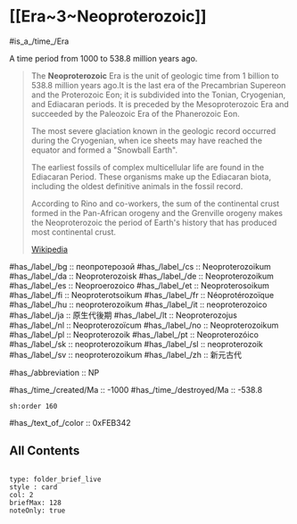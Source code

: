 # [[Era~3~Neoproterozoic]] 

#is_a_/time_/Era 

A time period from 1000 to 538.8 million years ago. 

> The **Neoproterozoic** Era is the unit of geologic time from 1 billion to 538.8 million years ago.It is the last era of the Precambrian Supereon and the Proterozoic Eon; it is subdivided into the Tonian, Cryogenian, and Ediacaran periods. It is preceded by the Mesoproterozoic Era and succeeded by the Paleozoic Era of the Phanerozoic Eon.
>
> The most severe glaciation known in the geologic record occurred during the Cryogenian, when ice sheets may have reached the equator and formed a "Snowball Earth".
>
> The earliest fossils of complex  multicellular life are found in the Ediacaran  Period. These organisms make up the Ediacaran biota, including the oldest definitive  animals in the fossil record.
>
> According to Rino and co-workers, the sum of the continental crust formed in the Pan-African orogeny and the Grenville orogeny makes the Neoproterozoic the period of Earth's history that has produced most continental crust.
>
> [Wikipedia](https://en.wikipedia.org/wiki/Neoproterozoic)

#has_/label_/bg  :: пеопротерозой
#has_/label_/cs  :: Neoproterozoikum
#has_/label_/da  :: Neoproterozoisk
#has_/label_/de  :: Neoproterozoikum
#has_/label_/es  :: Neoproerozoico
#has_/label_/et  :: Neoproterosoikum
#has_/label_/fi  :: Neoproterotsoikum
#has_/label_/fr  :: Néoprotérozoïque
#has_/label_/hu  :: neoproterozoikum
#has_/label_/it  :: neoproterozoico
#has_/label_/ja  :: 原生代後期
#has_/label_/lt  :: Neoproterozojus
#has_/label_/nl  :: Neoproterozoïcum
#has_/label_/no  :: Neoproterozoikum
#has_/label_/pl  :: Neoproterozoik
#has_/label_/pt  :: Neoproterozóico
#has_/label_/sk  :: neoproterozoikum
#has_/label_/sl  :: neoproterozoik
#has_/label_/sv  :: neoproterozoikum
#has_/label_/zh  :: 新元古代

#has_/abbreviation :: NP

#has_/time_/created/Ma :: -1000
#has_/time_/destroyed/Ma :: -538.8 

    sh:order 160 

#has_/text_of_/color :: 0xFEB342

## All Contents

```folderv
```

```ccard
type: folder_brief_live
style : card
col: 2
briefMax: 128
noteOnly: true
```


